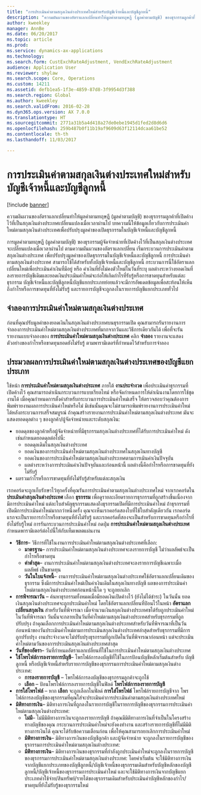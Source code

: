 ```yaml
---
title: "การประเมินค่าตามสกุลเงินต่างประเทศใหม่สำหรับบัญชีเจ้าหนี้และบัญชีลูกหนี้"
description: "ความผันผวนของอัตราแลกเปลี่ยนทำให้มูลค่าตามทฤษฎี (มูลค่าตามบัญชี) ของธุรกรรมลูกค้าที่เปิดค้างไว้ที่เป็นสกุลเงินต่างประเทศเปลี่ยนแปลงเมื่อเวลาผ่านไป บทความนี้ให้ข้อมูลเกี่ยวกับการประเมินค่าใหม่ตามสกุลเงินต่างประเทศเพื่อปรับปรุงมูลค่าของเปิดธุรกรรมในบัญชีเจ้าหนี้และบัญชีลูกหนี้"
author: kweekley
manager: AnnBe
ms.date: 06/20/2017
ms.topic: article
ms.prod: 
ms.service: dynamics-ax-applications
ms.technology: 
ms.search.form: CustExchRateAdjustment, VendExchRateAdjustment
audience: Application User
ms.reviewer: shylaw
ms.search.scope: Core, Operations
ms.custom: 14211
ms.assetid: defb1ea5-1f3e-4859-87d8-3f9954d3f388
ms.search.region: Global
ms.author: kweekley
ms.search.validFrom: 2016-02-28
ms.dyn365.ops.version: AX 7.0.0
ms.translationtype: HT
ms.sourcegitcommit: 2771a31b5a4d418a27de0ebe1945d1fed2d8d6d6
ms.openlocfilehash: 259b487b0f11b19af9609d63f12114dcaa61be52
ms.contentlocale: th-th
ms.lasthandoff: 11/03/2017

---
```


# <a name="foreign-currency-revaluation-for-accounts-payable-and-accounts-receivable"></a>การประเมินค่าตามสกุลเงินต่างประเทศใหม่สำหรับบัญชีเจ้าหนี้และบัญชีลูกหนี้

[!include [banner](../includes/banner.md)]

ความผันผวนของอัตราแลกเปลี่ยนทำให้มูลค่าตามทฤษฎี (มูลค่าตามบัญชี) ของธุรกรรมลูกค้าที่เปิดค้างไว้ที่เป็นสกุลเงินต่างประเทศเปลี่ยนแปลงเมื่อเวลาผ่านไป บทความนี้ให้ข้อมูลเกี่ยวกับการประเมินค่าใหม่ตามสกุลเงินต่างประเทศเพื่อปรับปรุงมูลค่าของเปิดธุรกรรมในบัญชีเจ้าหนี้และบัญชีลูกหนี้ 

การมูลค่าตามทฤษฎี (มูลค่าตามบัญชี) ของธุรกรรมผู้จัดจำหน่ายที่เปิดค้างไว้ที่เป็นสกุลเงินต่างประเทศ จะเปลี่ยนแปลงเมื่อเวลาผ่านไป ตามความผันผวนของอัตราแลกเปลี่ยน เริ่มกระบวนการประเมินค่าตามสกุลเงินต่างประเทศ เพื่อปรับปรุงมูลค่าของเปิดธุรกรรมในบัญชีเจ้าหนี้และบัญชีลูกหนี้ การประเมินค่าตามสกุลเงินต่างประเทศ สามารถใช้ได้สำหรับทั้งบัญชีเจ้าหนี้และบัญชีลูกหนี้ กระบวนการนี้ใช้อัตราแลกเปลี่ยนใหม่เพื่อประเมินค่าเงินที่มีอยู่ หรือ ค่าเงินที่ยังไม่คงตัวใหม่ในวันที่ระบุ ผลต่างระหว่างยอดเงินที่ลงรายการบัญชีเดิมและยอดเงินประเมินค่าใหม่จะก่อให้เกิดกำไรที่รับรู้หรือการขาดทุนสำหรับแต่ละธุรกรรม บัญชีเจ้าหนี้และบัญชีลูกหนี้บัญชีแยกประเภทย่อยแล้วจะมีการอัพเดตข้อมูลเพื่อสะท้อนให้เห็นถึงกำไรหรือการขาดทุนที่ยังไม่รับรู้ และรายการบัญชีจะถูกลงในรายการบัญชีแยกประเภททั่วไป

## <a name="simulate-a-foreign-currency-revaluation"></a>จำลองการประเมินค่าใหม่ตามสกุลเงินต่างประเทศ
ก่อนที่คุณปรับมูลค่าของยอดเงินในสกุลเงินต่างประเทศบนธุรกรรมเปิด คุณสามารถรันรายงานการจำลองการประเมินค่าใหม่ตามสกุลเงินต่างประเทศที่มากจากวันและวิธีการเดียวกันได้ เพื่อที่จะรันรายงานแบบจำลองของ **การประเมินค่าใหม่ตามสกุลเงินต่างประเทศ** คลิก **จำลอง** รายงานจะแสดงตัวอย่างของกำไรหรือขาดทุนยอดยังไม่รับรู้ ตามพารามิเตอร์ที่กำหนดไว้สำหรับการจำลอง

## <a name="process-a-foreign-currency-revaluation"></a>ประมวลผลการประเมินค่าใหม่ตามสกุลเงินต่างประเทศของบัญชีแยกประเภท
ใช้หน้า **การประเมินค่าใหม่ตามสกุลเงินต่างประเทศ** ภายใต้ **งานประจำงวด** เพื่อประเมินค่าธุรกรรมที่เปิดค้างไว้ คุณสามารถดำเนินกระบวนการแบบเรียลไทม์ หรือจัดกำหนดการให้ดำเนินงานโดยการใช้ชุดงานได้ เมื่อคุณกำหนดการตั้งค่าสำหรับกระบวนการประเมินค่าใหม่เสร็จ ให้ตรวจสอบว่าคุณต้องการพิมพ์รายงานผลการประเมินค่าใหม่หรือไม่ มิเช่นนั้นคุณจะไม่สามารถพิมพ์รายงานการประเมินค่าใหม่ได้หลังกระบวนการเสร็จสมบูรณ์ ถ้าคุณสร้างรายงานการประเมินค่าใหม่ตามสกุลเงินต่างประเทศ มันจะแสดงยอดดุลต่าง ๆ ของลูกค้า/ผู้จัดจำหน่ายและระดับสกุลเงิน:

-   ยอดดุลของลูกค้าหรือผู้จัดจำหน่ายที่มีธุรกรรมสกุลเงินต่างประเทศที่ได้รับการประเมินค่าใหม่ ดังเช่นกำหนดยอดดุลต่อไปนี้:
    -   ยอดดุลเดิมในสกุลเงินต่างประเทศ
    -   ยอดเงินของการประเมินค่าใหม่ตามสกุลเงินต่างประเทศในสกุลเงินทางบัญชี
    -   ยอดเงินของการประเมินค่าใหม่ตามสกุลเงินต่างประเทศตามการเมินค่าเงินปัจจุบัน
    -   ผลต่างระหว่างการประเมินค่าเงินปัจจุบันและก่อนหน้านี้ ผลต่างนี้คือกำไรหรือการขาดทุนที่ยังไม่รับรู้
-   ผลรวมกำไรหรือการขาดทุนที่ยังไม่รับรู้สำหรับแต่ละสกุลเงิน

เรกคอร์ดจะถูกเก็บรักษาไว้ทุกครั้งที่คุณรันการประเมินค่าตามสกุลเงินต่างประเทศใหม่ จากเรกคอร์ดใน **ประเมินค่าสกุลเงินต่างประเทศ** เลือก **ธุรกรรม** เพื่อดูรายละเอียดรายการธุรกรรมที่ถูกสร้างขึ้นเนื่องจาก มีการประเมินค่าใหม่ แต่ละใบสำคัญธุรกรรมแสดงถึงธุรกรรมเปิดที่มีการประเมินค่าใหม่ ถ้าธุรกรรมที่เปิดมีการประเมินค่าใหม่มากกว่าหนึ่งครั้ง คุณจะเห็นเรกคอร์ดสองใบที่ใช้ใบสำคัญเดียวกัน เรกคอร์ดแรกจะเป็นรายการกำไรหรือขาดทุนที่ยังไม่รับรู้ และเรกคอร์ดที่สองจะเป็นสำหรับการขาดทุนหรือกำไรที่ยังไม่รับรู้ใหม่ การรันกระบวนการประเมินค่าใหม่ กดปุ่ม **การประเมินค่าใหม่ตามสกุลเงินต่างประเทศ** กำหนดพารามิเตอร์ต่อไปนี้ให้กับเท็มเพลตแผ่นงาน

-   **วิธีการ**– วิธีการที่ใช้ในงานการประเมินค่าใหม่ตามสกุลเงินต่างประเทศที่เลือก:
    -   **มาตรฐาน**– การประเมินค่าใหม่ตามสกุลเงินต่างประเทศจะลงรายการบัญชี ไม่ว่าผลลัพธ์จะเป็นกำไรหรือขาดทุน
    -   **ค่าต่ำสุด**– งานการประเมินค่าใหม่ตามสกุลเงินต่างประเทศจะลงรายการบัญชีเฉพาะเมื่อผลลัพธ์ เป็นขาดทุน
    -   **วันในใบแจ้งหนี้**– งานการประเมินค่าใหม่ตามสกุลเงินต่างประเทศใช้อัตราแลกเปลี่ยนเดิมของธุรกรรม ซึ่งมีการประเมินค่าใหม่เป็นค่าเงินเดิมในสกุลเงินทางบัญชี ผลของการประเมินค่าใหม่ตามสกุลเงินต่างประเทศก่อนหน้านี้ใด ๆ จะถูกยกเลิก
-   **การพิจารณาวัน** – ค้นหาธุรกรรมทั้งหมดเมื่อมียอดเงินเปิดค้างไว้ (ยังไม่ได้ชำระ) ในวันนั้น ยอดเงินสกุลเงินต่างประเทศจะถูกประเมินค่าใหม่ โดยใช้อัตราแลกเปลี่ยนที่ป้อนไว้ในหน้า **อัตราแลกเปลี่ยนสกุลเงิน** สำหรับวันที่พิจารณา เมื่อจำนวนเงินสกุลเงินต่างประเทศฃได้รับถูกประเมินค่าใหม่ในวันที่พิจารณา วันนั้นจะกลายเป็นวันที่ค่าใหม่ตามสกุลเงินต่างประเทศสำหรับธุรกรรมที่ถูกปรับปรุง ถ้าคุณเลือกการประเมินค่าใหม่ตามสกุลเงินต่างประเทศสำหรับวันที่พิจารณาที่เป็นวันก่อนหน้าของวันประเมินค่าใหม่ตามการประเมินสกุลเงินต่างประเทศล่าสุดสำหรับธุรกรรมที่มีการถูกปรับปรุง งานประจำงวดจะไม่ปรับปรุงธุรกรรมที่ถูกเปิดในวันที่พิจารณาก่อนหน้า แต่จะประเมินค่าใหม่ตามวันของการประเมินสกุลเงินต่างประเทศล่าสุด
-   **วันที่ของอัตรา**– วันที่กำหนดอัตราแลกเปลี่ยนที่ใช้ในการประเมินค่าใหม่ตามสกุลเงินต่างประเทศ
-   **ใช้โพรไฟล์การลงรายการบัญชี**– โพรไฟล์การลงบัญชีที่ใช้ในการป้อนบัญชีหลักเริ่มต้นสำหรับ บัญชีลูกหนี้ หรือบัญชีเจ้าหนี้สำหรับรายการบัญชีของธุรกรรมการประเมินค่าใหม่ตามสกุลเงินต่างประเทศ:
    -   **การลงรายการบัญชี** – โพรไฟล์การลงบัญชีของธุรกรรมลูกค้าจะถูกใช้
    -   **เลือก** – ป้อนโพรไฟล์การลงรายการบัญชีในฟิลด์ **โพรไฟล์การลงรายการบัญชี**
-   **การใส่โพรไฟล์** – หาก **เลือก** จะถูกเลือกในฟิลด์ **การใส่โพรไฟล์** โพรไฟล์รายการบัญชีจาก โพรไฟล์การลงบัญชีของธุรกรรมที่คุณใส่จะประเมินค่าการประเมินค่าตามสกุลเงินต่างประเทศใหม่
-   **มิติทางการเงิน**– มิติทางการเงินที่ถูกลงในรายการบัญชีในรายการบัญชีของธุรกรรมการประเมินค่าใหม่ตามสกุลเงินต่างประเทศ:
    -   **ไม่มี**– ไม่มีมิติทางการเงินจะถูกลงรายการบัญชี ถ้าคุณมีมิติทางการเงินที่จำเป็นในโครงสร้างทางบัญชีของคุณ กระบวนการประเมินค่าใหม่จะยังคงทำงาน และสร้างรายการบัญชีที่ไม่มีมิติทางการเงินได้ คุณจะได้รับข้อความเตือนก่อน เพื่อให้คุณสามารถยกเลิกการประเมินค่าใหม่
    -   **มิติทางการเงิน**– มิติทางการเงินของบัญชีลูกค้า และผู้จัดจำหน่าย จะถูกลงในรายการบัญชีของธุรกรรมการประเมินค่าใหม่ตามสกุลเงินต่างประเทศ:
    -   **มิติทางการเงิน**– มิติทางการเงินของธุรกรรมที่กำลังถูกประเมินค่าใหม่จะถูกลงในรายการบัญชีของธุรกรรมการประเมินค่าใหม่ตามสกุลเงินต่างประเทศ: โดยค่าเริ่มต้น จะใช้มิติทางการเงินจากบัญชีแยกประเภทของบัญชีลูกหนี้/บัญชีเจ้าหนี้ของธุรกรรมเดิมสำหรับบัญชีหลักของบัญชีลูกหนี้/บัญชีเจ้าหนี้ของธุรกรรมการประเมินค่าใหม่ และจะใช้มิติทางการเงินจากบัญชีแยกประเภทค่าใช้จ่าย/สินทรัพย์/รายได้ของธุรกรรมเดิมสำหรับประเมินค่าบัญชีหลักของกำไร/ขาดทุนที่ยังไม่รับรู้ของธุรกรรมใหม่





